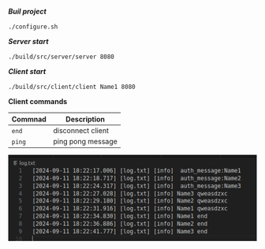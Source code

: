 ___Buil project___
```
./configure.sh
```
___Server start___
```
./build/src/server/server 8080
```
___Client start___
```
./build/src/client/client Name1 8080
```
__Client commands__

|                                  Commnad              |              Description             |
|-------------------------------------------------------|--------------------------------------|
| `end`                                                 | disconnect client                    |
| `ping`                                                | ping pong message                    |

![alt text](image.png)